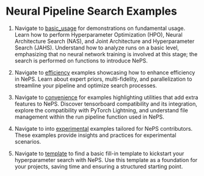 # Neural Pipeline Search Examples

1. Navigate to [basic_usage](basic_usage) for demonstrations on fundamental usage. Learn how to perform Hyperparameter Optimization (HPO), Neural Architecture Search (NAS), and Joint Architecture and Hyperparameter Search (JAHS). Understand how to analyze runs on a basic level, emphasizing that no neural network training is involved at this stage; the search is performed on functions to introduce NePS.

1. Navigate to [efficiency](efficiency) examples showcasing how to enhance efficiency in NePS. Learn about expert priors, multi-fidelity, and parallelization to streamline your pipeline and optimize search processes.

1. Navigate to [convenience](convenience) for examples highlighting utilities that add extra features to NePS. Discover tensorboard compatibility and its integration, explore the compatibility with PyTorch Lightning, and understand file management within the run pipeline function used in NePS.

1. Navigate to into [experimental](experimental) examples tailored for NePS contributors. These examples provide insights and practices for experimental scenarios.

1. Navigate to [template](template) to find a basic fill-in template to kickstart your hyperparameter search with NePS. Use this template as a foundation for your projects, saving time and ensuring a structured starting point.
